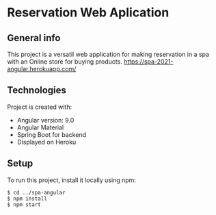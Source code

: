 # Reservation Web Aplication

## General info
This project is a versatil web application for making reservation in a spa with an 
Online store for buying products. 
https://spa-2021-angular.herokuapp.com/
	
## Technologies
Project is created with:
* Angular  version: 9.0
* Angular Material 
* Spring Boot for backend
* Displayed on Heroku 
	
## Setup
To run this project, install it locally using npm:

```
$ cd ../spa-angular
$ npm install
$ npm start
